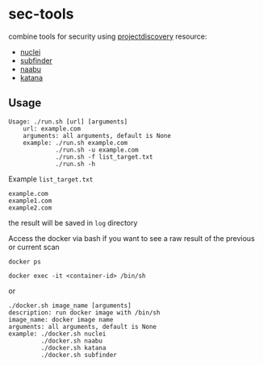 # sec-tools
combine tools for security using [projectdiscovery](https://github.com/projectdiscovery) resource:

- [nuclei](https://github.com/projectdiscovery/nuclei)
- [subfinder](https://github.com/projectdiscovery/subfinder)
- [naabu](https://github.com/projectdiscovery/naabu)
- [katana](https://github.com/projectdiscovery/katana)

## Usage
```shell
Usage: ./run.sh [url] [arguments]
    url: example.com
    arguments: all arguments, default is None
    example: ./run.sh example.com
             ./run.sh -u example.com
             ./run.sh -f list_target.txt
             ./run.sh -h
```


Example `list_target.txt`
```shell
example.com
example1.com
example2.com
```

the result will be saved in `log` directory

Access the docker via bash if you want to see a raw result of the previous or current scan
```shell
docker ps

docker exec -it <container-id> /bin/sh
```

or
```shell
./docker.sh image_name [arguments]
description: run docker image with /bin/sh
image_name: docker image name
arguments: all arguments, default is None
example: ./docker.sh nuclei
         ./docker.sh naabu
         ./docker.sh katana
         ./docker.sh subfinder
```
